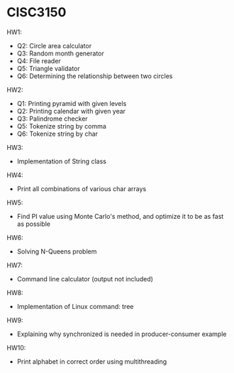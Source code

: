 # CISC3150
HW1:
- Q2: Circle area calculator
- Q3: Random month generator
- Q4: File reader
- Q5: Triangle validator
- Q6: Determining the relationship between two circles

HW2:
- Q1: Printing pyramid with given levels
- Q2: Printing calendar with given year
- Q3: Palindrome checker
- Q5: Tokenize string by comma
- Q6: Tokenize string by char

HW3:
- Implementation of String class

HW4:
- Print all combinations of various char arrays

HW5:
- Find PI value using Monte Carlo's method, and optimize it to be as fast as possible

HW6:
- Solving N-Queens problem

HW7:
- Command line calculator (output not included)

HW8:
- Implementation of Linux command: tree

HW9:
- Explaining why synchronized is needed in producer-consumer example

HW10:
- Print alphabet in correct order using multithreading
